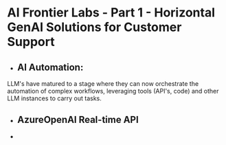 # AI Frontier Labs - Part 1 - Horizontal GenAI Solutions for Customer Support 

- ## AI Automation:
LLM's have matured to a stage where they can now orchestrate the automation of complex workflows, leveraging tools (API's, code) and other LLM instances to carry out tasks. 
 

- ## AzureOpenAI Real-time API

-